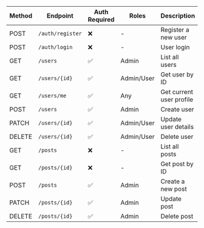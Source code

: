 | Method   | Endpoint         |  Auth Required  | Roles      | Description              |
| -------- | ---------------- | --------------- | ---------- | ------------------------ |
| POST     | `/auth/register` | ❌              | -          | Register a new user      | -> done 
| POST     | `/auth/login`    | ❌              | -          | User login               | -> done 
| GET      | `/users`         | ✅              | Admin      | List all users           | -> done 
| GET      | `/users/{id}`    | ✅              | Admin/User | Get user by ID           | -> done 
| GET      | `/users/me`      | ✅              | Any        | Get current user profile | -> done 
| POST     | `/users`         | ✅              | Admin      | Create user              | -> done 
| PATCH    | `/users/{id}`    | ✅              | Admin/User | Update user details      | -> done 
| DELETE   | `/users/{id}`    | ✅              | Admin/User | Delete user              | -> done 
| GET      | `/posts`      | ❌              | -          | List all posts        | -> done 
| GET      | `/posts/{id}` | ❌              | -          | Get post by ID        | -> done 
| POST     | `/posts`      | ✅              | Admin      | Create a new post     | -> done 
| PATCH    | `/posts/{id}` | ✅              | Admin      | Update post           | -> done 
| DELETE   | `/posts/{id}` | ✅              | Admin      | Delete post           | -> done 
